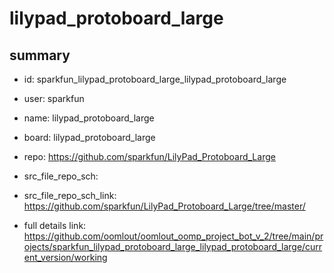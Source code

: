 # lilypad_protoboard_large
 
## summary 
* id: sparkfun_lilypad_protoboard_large_lilypad_protoboard_large
* user: sparkfun
* name: lilypad_protoboard_large
* board: lilypad_protoboard_large
* repo: https://github.com/sparkfun/LilyPad_Protoboard_Large



* src_file_repo_sch: 
* src_file_repo_sch_link: https://github.com/sparkfun/LilyPad_Protoboard_Large/tree/master/
* full details link: https://github.com/oomlout/oomlout_oomp_project_bot_v_2/tree/main/projects/sparkfun_lilypad_protoboard_large_lilypad_protoboard_large/current_version/working  







